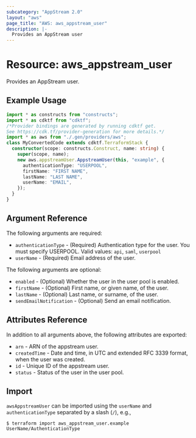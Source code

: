 ```yaml
---
subcategory: "AppStream 2.0"
layout: "aws"
page_title: "AWS: aws_appstream_user"
description: |-
  Provides an AppStream user
---
```


# Resource: aws_appstream_user

Provides an AppStream user.

## Example Usage

```typescript
import * as constructs from "constructs";
import * as cdktf from "cdktf";
/*Provider bindings are generated by running cdktf get.
See https://cdk.tf/provider-generation for more details.*/
import * as aws from "./.gen/providers/aws";
class MyConvertedCode extends cdktf.TerraformStack {
  constructor(scope: constructs.Construct, name: string) {
    super(scope, name);
    new aws.appstreamUser.AppstreamUser(this, "example", {
      authenticationType: "USERPOOL",
      firstName: "FIRST NAME",
      lastName: "LAST NAME",
      userName: "EMAIL",
    });
  }
}

```

## Argument Reference

The following arguments are required:

* `authenticationType` - (Required) Authentication type for the user. You must specify USERPOOL. Valid values: `api`, `saml`, `userpool`
* `userName` - (Required) Email address of the user.

The following arguments are optional:

* `enabled` - (Optional) Whether the user in the user pool is enabled.
* `firstName` - (Optional) First name, or given name, of the user.
* `lastName` - (Optional) Last name, or surname, of the user.
* `sendEmailNotification` - (Optional) Send an email notification.

## Attributes Reference

In addition to all arguments above, the following attributes are exported:

* `arn` - ARN of the appstream user.
* `createdTime` - Date and time, in UTC and extended RFC 3339 format, when the user was created.
* `id` - Unique ID of the appstream user.
* `status` - Status of the user in the user pool.

## Import

`awsAppstreamUser` can be imported using the `userName` and `authenticationType` separated by a slash (`/`), e.g.,

```
$ terraform import aws_appstream_user.example UserName/AuthenticationType
```

<!-- cache-key: cdktf-0.17.0-pre.15 input-718755607ab53eb12a7512abd51cb77742bd75a9f7c4d81ee53c2daa96ed98e4 -->